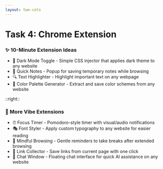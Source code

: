 ```yaml
---
layout: two-cols
---
```


# Task 4: Chrome Extension

<!-- Left column -->
<div class="bg-gradient-to-br from-blue-500/20 to-purple-500/20 p-6 rounded-xl shadow-lg border border-blue-500/30 hover:shadow-blue-500/20 transition-all duration-300">
  <h3 class="text-2xl font-bold mb-3 text-blue-400">✨ 10-Minute Extension Ideas</h3>
  <ul class="space-y-3">
    <li class="flex items-start">
      <span class="text-yellow-400 text-xl mr-2">🎨</span>
      <span><span class="text-blue-300 font-semibold">Dark Mode Toggle</span> - Simple CSS injector that applies dark theme to any website</span>
    </li>
    <li class="flex items-start">
      <span class="text-green-400 text-xl mr-2">📝</span>
      <span><span class="text-green-300 font-semibold">Quick Notes</span> - Popup for saving temporary notes while browsing</span>
    </li>
    <li class="flex items-start">
      <span class="text-purple-400 text-xl mr-2">🔍</span>
      <span><span class="text-purple-300 font-semibold">Text Highlighter</span> - Highlight important text on any webpage</span>
    </li>
    <li class="flex items-start">
      <span class="text-pink-400 text-xl mr-2">🌈</span>
      <span><span class="text-pink-300 font-semibold">Color Palette Generator</span> - Extract and save color schemes from any website</span>
    </li>
  </ul>
</div>

::right::

<!-- Right column -->
<div class="bg-gradient-to-br from-teal-500/20 ml-2 to-amber-500/20 p-6 rounded-xl shadow-lg border border-teal-500/30 hover:shadow-teal-500/20 transition-all duration-300">
  <h3 class="text-2xl font-bold mb-3 text-teal-400">🌟 More Vibe Extensions</h3>
  <ul class="space-y-3">
    <li class="flex items-start">
      <span class="text-amber-400 text-xl mr-2">⏰</span>
      <span><span class="text-teal-300 font-semibold">Focus Timer</span> - Pomodoro-style timer with visual/audio notifications</span>
    </li>
    <li class="flex items-start">
      <span class="text-rose-400 text-xl mr-2">🎭</span>
      <span><span class="text-amber-300 font-semibold">Font Styler</span> - Apply custom typography to any website for easier reading</span>
    </li>
    <li class="flex items-start">
      <span class="text-indigo-400 text-xl mr-2">🧘</span>
      <span><span class="text-indigo-300 font-semibold">Mindful Browsing</span> - Gentle reminders to take breaks after extended browsing</span>
    </li>
    <li class="flex items-start">
      <span class="text-cyan-400 text-xl mr-2">🔗</span>
      <span><span class="text-cyan-300 font-semibold">Link Collector</span> - Save links from current page with one click</span>
    </li>
    <li class="flex items-start">
      <span class="text-emerald-400 text-xl mr-2">💬</span>
      <span><span class="text-emerald-300 font-semibold">Chat Window</span> - Floating chat interface for quick AI assistance on any website</span>
    </li>
  </ul>
</div>
